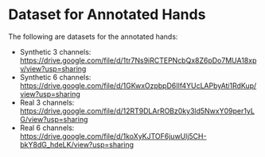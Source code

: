 # Dataset for Annotated Hands
The following are datasets for the annotated hands:
- Synthetic 3 channels: https://drive.google.com/file/d/1tr7Ns9iRCTEPNcbQx8Z6pDo7MUA18xpv/view?usp=sharing
- Synthetic 6 channels: https://drive.google.com/file/d/1GKwxOzpbpD6Ilf4YUcLAPbyAti1RdKup/view?usp=sharing
- Real 3 channels: https://drive.google.com/file/d/12RT9DLArROBz0ky3ld5NwxY09per1yLG/view?usp=sharing
- Real 6 channels: https://drive.google.com/file/d/1koXyKJTOF6juwUlj5CH-bkY8dG_hdeLK/view?usp=sharing
